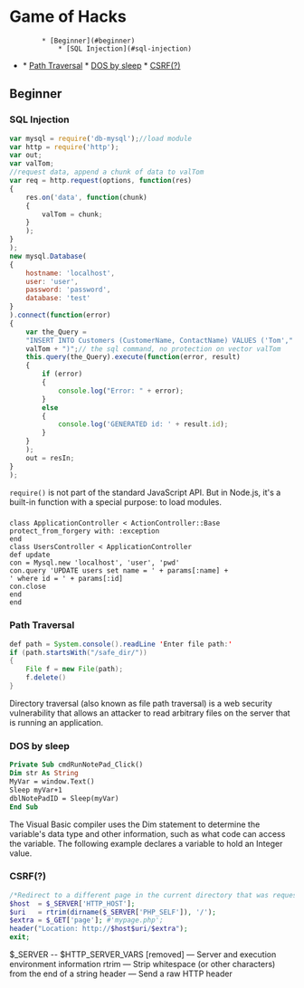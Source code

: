 # Game of Hacks


<!-- vim-markdown-toc GFM -->

			* [Beginner](#beginner)
				* [SQL Injection](#sql-injection)
* [](#)
				* [Path Traversal](#path-traversal)
				* [DOS by sleep](#dos-by-sleep)
				* [CSRF(?)](#csrf)

<!-- vim-markdown-toc -->

## Beginner

### SQL Injection

```javascript
var mysql = require('db-mysql');//load module
var http = require('http');
var out;
var valTom;
//request data, append a chunk of data to valTom
var req = http.request(options, function(res)
{
	res.on('data', function(chunk)
	{
		valTom = chunk;
	}
	);
}
);
new mysql.Database(
{
	hostname: 'localhost',
	user: 'user',
	password: 'password',
	database: 'test'
}
).connect(function(error)
{
	var the_Query =
	"INSERT INTO Customers (CustomerName, ContactName) VALUES ('Tom'," +
	valTom + ")";// the sql command, no protection on vector valTom
	this.query(the_Query).execute(function(error, result)
	{
		if (error)
		{
			console.log("Error: " + error);
		}
		else
		{
			console.log('GENERATED id: ' + result.id);
		}
	}
	);
	out = resIn;
}
);
```

`require()` is not part of the standard JavaScript API. But in Node.js, it's a built-in function with a special purpose: to load modules.

###

```
class ApplicationController < ActionController::Base
protect_from_forgery with: :exception
end
class UsersController < ApplicationController
def update
con = Mysql.new 'localhost', 'user', 'pwd'
con.query 'UPDATE users set name = ' + params[:name] +
' where id = ' + params[:id]
con.close
end
end
```

### Path Traversal

```java
def path = System.console().readLine 'Enter file path:'
if (path.startsWith("/safe_dir/"))
{
	File f = new File(path);
	f.delete()
}
```

Directory traversal (also known as file path traversal) is a web security vulnerability that allows an attacker to read arbitrary files on the server that is running an application.



### DOS by sleep

```vb
Private Sub cmdRunNotePad_Click()
Dim str As String
MyVar = window.Text()
Sleep myVar+1
dblNotePadID = Sleep(myVar)
End Sub
```

The Visual Basic compiler uses the Dim statement to determine the variable's data type and other information, such as what code can access the variable. The following example declares a variable to hold an Integer value.

### CSRF(?)

```PHP
/*Redirect to a different page in the current directory that was requested*/
$host  = $_SERVER['HTTP_HOST'];
$uri   = rtrim(dirname($_SERVER['PHP_SELF']), '/');
$extra = $_GET['page']; #'mypage.php';
header("Location: http://$host$uri/$extra");
exit;
```

$_SERVER -- $HTTP_SERVER_VARS [removed] — Server and execution environment information
rtrim — Strip whitespace (or other characters) from the end of a string
header — Send a raw HTTP header
 
